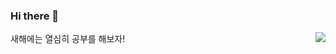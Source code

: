 ### Hi there 👋
<img align='right' src="http://mazassumnida.wtf/api/v2/generate_badge?boj=schy2503">
새해에는 열심히 공부를 해보자!
<!--
**indenterrxr/indenterrxr** is a ✨ _special_ ✨ repository because its `README.md` (this file) appears on your GitHub profile.

Here are some ideas to get you started:

- 🔭 I’m currently working on ...
- 🌱 I’m currently learning ...
- 👯 I’m looking to collaborate on ...
- 🤔 I’m looking for help with ...
- 💬 Ask me about ...
- 📫 How to reach me: ...
- 😄 Pronouns: ...
- ⚡ Fun fact: ...
-->

